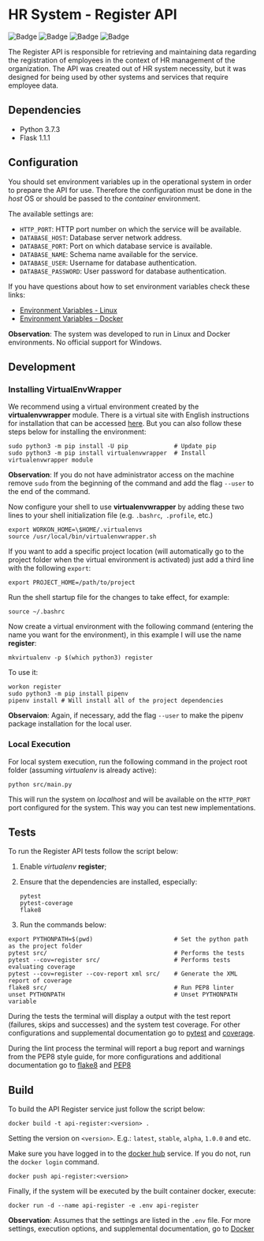 # HR System - Register API

![Badge](https://img.shields.io/badge/example-ok-brightgreen?style=flat-square)
![Badge](https://img.shields.io/badge/build-ok-brightgreen?style=flat-square)
![Badge](https://img.shields.io/badge/tests-failing-red?style=flat-square)
![Badge](https://img.shields.io/badge/quality-70%25-yellow?style=flat-square)

The Register API is responsible for retrieving and maintaining data regarding the registration of employees in the context of HR management of the organization. The API was created out of HR system necessity, but it was designed for being used by other systems and services that require employee data.

## Dependencies

- Python 3.7.3
- Flask 1.1.1

## Configuration

You should set environment variables up in the operational system in order to
prepare the API for use. Therefore the configuration must be done in the _host_
OS or should be passed to the _container_ environment.

The available settings are:

- `HTTP_PORT`: HTTP port number on which the service will be available.
- `DATABASE_HOST`: Database server network address.
- `DATABASE_PORT`: Port on which database service is available.
- `DATABASE_NAME`: Schema name available for the service.
- `DATABASE_USER`: Username for database authentication.
- `DATABASE_PASSWORD`: User password for database authentication.

If you have questions about how to set environment variables check these links:

- [Environment Variables - Linux](https://www.digitalocean.com/community/tutorials/how-to-read-and-set-environmental-and-shell-variables-on-a-linux-vps)
- [Environment Variables - Docker](https://serverascode.com/2014/05/29/environment-variables-with-docker.html)

**Observation**: The system was developed to run in Linux and Docker environments. No official support for Windows.

## Development

### Installing VirtualEnvWrapper

We recommend using a virtual environment created by the __virtualenvwrapper__ module. There is a virtual site with English instructions for installation that can be accessed [here](https://virtualenvwrapper.readthedocs.io/en/latest/install.html). But you can also follow these steps below for installing the environment:

```shell
sudo python3 -m pip install -U pip             # Update pip
sudo python3 -m pip install virtualenvwrapper  # Install virtualenvwrapper module
```

**Observation**: If you do not have administrator access on the machine remove `sudo` from the beginning of the command and add the flag `--user` to the end of the command.

Now configure your shell to use **virtualenvwrapper** by adding these two lines to your shell initialization file (e.g. `.bashrc`,` .profile`, etc.)

```shell
export WORKON_HOME=\$HOME/.virtualenvs
source /usr/local/bin/virtualenvwrapper.sh
```

If you want to add a specific project location (will automatically go to the project folder when the virtual environment is activated) just add a third line with the following `export`:

```shell
export PROJECT_HOME=/path/to/project
```

Run the shell startup file for the changes to take effect, for example:

```shell
source ~/.bashrc
```

Now create a virtual environment with the following command (entering the name you want for the environment), in this example I will use the name **register**:

```shell
mkvirtualenv -p $(which python3) register
```

To use it:

```shell
workon register
sudo python3 -m pip install pipenv
pipenv install # Will install all of the project dependencies
```

**Observaion**: Again, if necessary, add the flag `--user` to make the pipenv package installation for the local user.

### Local Execution

For local system execution, run the following command in the project root folder (assuming _virtualenv_ is already active):

```shell
python src/main.py
```

This will run the system on _localhost_ and will be available on the `HTTP_PORT` port configured for the system. This way you can test new implementations.

## Tests

To run the Register API tests follow the script below:

1.  Enable _virtualenv_ **register**;
2.  Ensure that the dependencies are installed, especially:

        pytest
        pytest-coverage
        flake8

3.  Run the commands below:

```shell
export PYTHONPATH=$(pwd)                       # Set the python path as the project folder
pytest src/                                    # Performs the tests
pytest --cov=register src/                     # Performs tests evaluating coverage
pytest --cov=register --cov-report xml src/    # Generate the XML report of coverage
flake8 src/                                    # Run PEP8 linter
unset PYTHONPATH                               # Unset PYTHONPATH variable
```

During the tests the terminal will display a output with the test report (failures, skips and successes) and the system test coverage. For other configurations and supplemental documentation go to [pytest](https://pytest.org/en/latest/) and [coverage](https://pytest-cov.readthedocs.io/en/latest/).

During the lint process the terminal will report a bug report and warnings from the PEP8 style guide, for more configurations and additional documentation go to [flake8](http://flake8.pycqa.org/en/latest/index.html#quickstart) and [PEP8](https://www.python.org/dev/peps/pep-0008/)

## Build

To build the API Register service just follow the script below:

```shell
docker build -t api-register:<version> .
```

Setting the version on `<version>`. E.g.: `latest`, `stable`, `alpha`, `1.0.0` and etc.

Make sure you have logged in to the [docker hub](https://hub.docker.com/) service. If you do not, run the `docker login` command.

```shell
docker push api-register:<version>
```

Finally, if the system will be executed by the built container docker, execute:

```shell
docker run -d --name api-register -e .env api-register
```

**Observation**: Assumes that the settings are listed in the `.env` file. For more settings, execution options, and supplemental documentation, go to [Docker](https://docs.docker.com/)
